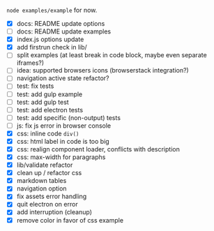 `node examples/example` for now.

* [x] docs: README update options
* [ ] docs: README update examples
* [x] index.js options update
* [x] add firstrun check in lib/
* [ ] split examples (at least break in code block, maybe even separate iframes?)
* [ ] idea: supported browsers icons (browserstack integration?)
* [ ] navigation active state refactor?
* [ ] test: fix tests
* [ ] test: add gulp example
* [ ] test: add gulp test
* [ ] test: add electron tests
* [ ] test: add specific (non-output) tests
* [ ] js: fix js error in browser console
* [x] css: inline code `div()`
* [x] css: html label in code is too big
* [x] css: realign component loader, conflicts with description
* [x] css: max-width for paragraphs
* [x] lib/validate refactor
* [x] clean up / refactor css
* [x] markdown tables
* [x] navigation option
* [x] fix assets error handling
* [x] quit electron on error
* [x] add interruption (cleanup)
* [x] remove color in favor of css example